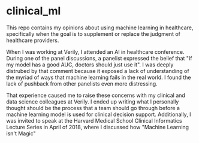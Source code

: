 # clinical_ml

This repo contains my opinions about using machine learning in healthcare, specifically when the goal is to supplement or replace the judgment of healthcare providers.

When I was working at Verily, I attended an AI in healthcare conference. During one of the panel discussions, a panelist expressed the belief that "If my model has a good AUC, doctors should just use it". I was deeply distrubed by that comment because it exposed a lack of understanding of the myriad of ways that machine learning fails in the real world. I found the lack of pushback from other panelists even more distressing.

That experience caused me to raise these concerns with my clinical and data science colleagues at Verily. I ended up writing what I personally thought should be the process that a team should go through before a machine learning model is used for clinical decision support. Additionally, I was invited to speak at the Harvard Medical School Clinical Informatics Lecture Series in April of 2018, where I discussed how "Machine Learning isn't Magic"
